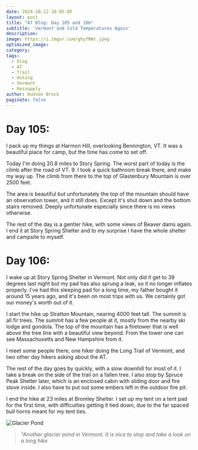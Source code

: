 ```yaml
---
date: 2024-10-12 10:05:05
layout: post
title: "AT Blog: Day 105 and 106"
subtitle: 'Vermont and Cold Temperatures Again'
description:
image: https://i.imgur.com/ghyfRWr.jpeg
optimized_image: 
category:
tags:
  - blog
  - AT
  - Trail
  - Hiking
  - Vermont
  - Ressupply
author: Hudson Brock
paginate: false
---
```


# Day 105:

I pack up my things at Harmon Hill, overlooking Bennington, VT. It was a beautiful place for camp, but the time has come to set off.

Today I'm doing 20.8 miles to Story Spring. The worst part of today is the climb after the road of VT. 9. I took a quick bathroom break there, and make my way up. The climb from there to the top of Glastenbury Mountain is over 2500 feet.

The area is beautiful but unfortunately the top of the mountain should have an observation tower, and it still does. Except it's shut down and the bottom stairs removed. Deeply unfortunate especially since there is no views otherwise.

The rest of the day is a gentler hike, with some views of Beaver dams again. I end it at Story Spring Shelter and to my surprise I have the whole shelter and campsite to myself.

# Day 106:

I wake up at Story Spring Shelter in Vermont. Not only did it get to 39 degrees last night but my pad has also sprung a leak, so it no longer inflates properly. I've had this sleeping pad for a long time, my father bought it around 15 years ago, and it's been on most trips with us. We certainly got our money's worth out of it.

I start the hike up Stratton Mountain, nearing 4000 feet tall. The summit is all fir trees. The summit has a few people at it, mostly from the nearby ski lodge and gondola. The top of the mountain has a firetower that is well above the tree line with a beautiful view beyond. From the tower one can see Massachusetts and New Hampshire from it.

I meet some people there, one hiker doing the Long Trail of Vermont, and two other day hikers asking about the AT.

The rest of the day goes by quickly, with a slow downhill for most of it. I take a break on the side of the trail on a fallen tree. I also stop by Spruce Peak Shelter later, which is an enclosed cabin with sliding door and fire stove inside. I also have to put out some embers left in the outdoor fire pit.

I end the hike at 23 miles at Bromley Shelter. I set up my tent on a tent pad for the first time, with difficulties getting it tied down, due to the far spaced bull horns meant for my tent ties.



![Glacier Pond](https://i.imgur.com/RsfotAc.jpeg "Another glacier pond in Vermont. It is nice to stop and take a look on a long hike")

>*"Another glacier pond in Vermont. It is nice to stop and take a look on a long hike*